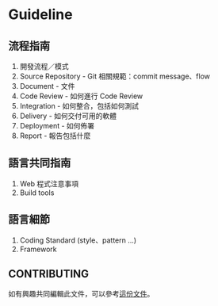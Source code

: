 Guideline
==========

流程指南
----------

1. 開發流程／模式
2. Source Repository - Git 相關規範：commit message、flow
3. Document - 文件
4. Code Review - 如何進行 Code Review
5. Integration - 如何整合，包括如何測試
6. Delivery - 如何交付可用的軟體
7. Deployment - 如何佈署
8. Report - 報告包括什麼

語言共同指南
----------

1. Web 程式注意事項
2. Build tools

語言細節
----------

1. Coding Standard (style、pattern ...)
2. Framework

CONTRIBUTING
----------

如有興趣共同編輯此文件，可以參考[這份文件](/CONTRIBUTING.md)。

